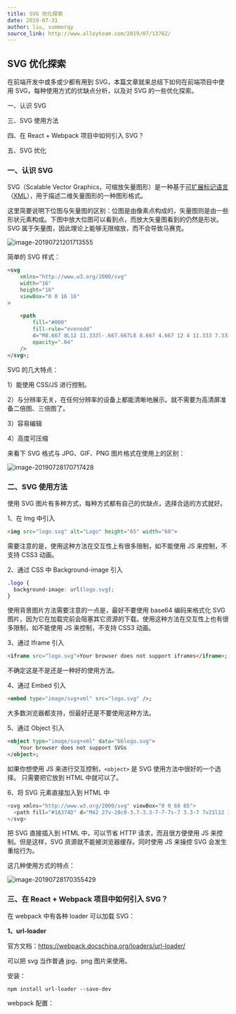 ```yaml
---
title: SVG 优化探索
date: 2019-07-31
author: liu, summerqy
source_link: http://www.alloyteam.com/2019/07/13782/
---
```


<!-- {% raw %} - for jekyll -->

## SVG 优化探索

在前端开发中或多或少都有用到 SVG，本篇文章就来总结下如何在前端项目中使用 SVG，每种使用方式的优缺点分析，以及对 SVG 的一些优化探索。

一、认识 SVG

三、SVG 使用方法

四、在 React + Webpack 项目中如何引入 SVG？

五、SVG 优化

### 一、认识 SVG

SVG（Scalable Vector Graphics，可缩放矢量图形）是一种基于[可扩展标记语言](https://zh.wikipedia.org/wiki/%E5%8F%AF%E6%89%A9%E5%B1%95%E6%A0%87%E8%AE%B0%E8%AF%AD%E8%A8%80)（[XML](https://zh.wikipedia.org/wiki/XML)），用于描述二维矢量图形的一种图形格式。

这里简要说明下位图与矢量图的区别：位图是由像素点构成的，矢量图则是由一些形状元素构成。下图中放大位图可以看到点，而放大矢量图看到的仍然是形状。SVG 属于矢量图，因此理论上能够无限缩放，而不会导致马赛克。

![image-20190721201713555](http://www.alloyteam.com/wp-content/uploads/2019/07/image-20190721201713555.png)

简单的 SVG 样式：

```html
<svg
    xmlns="http://www.w3.org/2000/svg"
    width="16"
    height="16"
    viewBox="0 0 16 16"
>
        
    <path
        fill="#000"
        fill-rule="evenodd"
        d="M8.667 8L12 11.333l-.667.667L8 8.667 4.667 12 4 11.333 7.333 8 4 4.667 4.667 4 8 7.333 11.333 4l.667.667z"
        opacity=".64"
    />
</svg>;
```

SVG 的几大特点：

1）能使用 CSS/JS 进行控制。

2）与分辨率无关，在任何分辨率的设备上都能清晰地展示。就不需要为高清屏准备二倍图、三倍图了。

3）容易编辑

4）高度可压缩

来看下 SVG 格式与 JPG、GIF、PNG 图片格式在使用上的区别：

![image-20190728170717428](http://www.alloyteam.com/wp-content/uploads/2019/07/image-20190728170717428.png)

### 二、SVG 使用方法

使用 SVG 图片有多种方式，每种方式都有自己的优缺点，选择合适的方式就好。

1、在 Img 中引入

```html
<img src="logo.svg" alt="Logo" height="65" width="68">
```

需要注意的是，使用这种方法在交互性上有很多限制，如不能使用 JS 来控制，不支持 CSS3 动画。

2、通过 CSS 中 Background-image 引入

```css
.logo {
  background-image: url(logo.svg);
}
```

使用背景图片方法需要注意的一点是，最好不要使用 base64 编码来格式化 SVG 图片，因为它在加载完前会阻塞其它资源的下载。使用这种方法在交互性上也有很多限制，如不能使用 JS 来控制，不支持 CSS3 动画。

3、通过 Iframe 引入

```html
<iframe src="logo.svg">Your browser does not support iframes</iframe>;
```

不确定这是不是还是一种好的使用方法。

4、通过 Embed 引入

```html
<embed type="image/svg+xml" src="logo.svg" />;
```

大多数浏览器都支持，但最好还是不要使用这种方法。

5、通过 Object 引入

```html
<object type="image/svg+xml" data="bblogo.svg">
    Your browser does not support SVGs
</object>;
```

如果你想使用 JS 来进行交互控制，`<object>` 是 SVG 使用方法中很好的一个选择。 只需要把它放到 HTML 中就可以了。

6、将 SVG 元素直接加入到 HTML 中

```c
<svg xmlns="http://www.w3.org/2000/svg" viewBox="0 0 68 65">
  <path fill="#1A374D" d="M42 27v-20c0-3.7-3.3-7-7-7s-7 3.3-7 7v21l12 15-7 15.7c14.5 13.9 35 2.8 35-13.7 0-13.3-13.4-21.8-26-18zm6 25c-3.9 0-7-3.1-7-7s3.1-7 7-7 7 3.1 7 7-3.1 7-7 7z"/>
</svg>
```

把 SVG 直接插入到 HTML 中，可以节省 HTTP 请求，而且很方便使用 JS 来控制。但是这样，SVG 资源就不能被浏览器缓存。同时使用 JS 来操控 SVG 会发生重绘行为。

这几种使用方式的特点：

![image-20190728170355429](http://www.alloyteam.com/wp-content/uploads/2019/07/image-20190728170355429.png)

### 三、在 React + Webpack 项目中如何引入 SVG？

在 webpack 中有各种 loader 可以加载 SVG：

**1、url-loader**

官方文档：<https://webpack.docschina.org/loaders/url-loader/>

可以把 svg 当作普通 jpg、png 图片来使用。

安装：

    npm install url-loader --save-dev

webpack 配置：


<!-- {% endraw %} - for jekyll -->